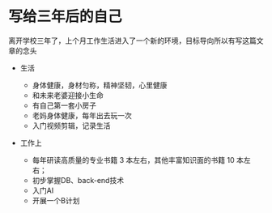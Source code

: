 # 写给三年后的自己

离开学校三年了，上个月工作生活进入了一个新的环境，目标导向所以有写这篇文章的念头

- 生活
  - 身体健康，身材匀称，精神坚韧，心里健康
  - 和未来老婆迎接小生命
  - 有自己第一套小房子
  - 老妈身体健康，每年出去玩一次
  - 入门视频剪辑，记录生活

- 工作上
  - 每年研读高质量的专业书籍 3 本左右，其他丰富知识面的书籍 10 本左右；
  - 初步掌握DB、back-end技术
  - 入门AI
  - 开展一个B计划
